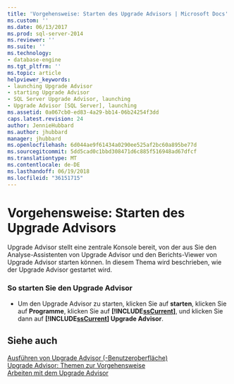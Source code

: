 ```yaml
---
title: 'Vorgehensweise: Starten des Upgrade Advisors | Microsoft Docs'
ms.custom: ''
ms.date: 06/13/2017
ms.prod: sql-server-2014
ms.reviewer: ''
ms.suite: ''
ms.technology:
- database-engine
ms.tgt_pltfrm: ''
ms.topic: article
helpviewer_keywords:
- launching Upgrade Advisor
- starting Upgrade Advisor
- SQL Server Upgrade Advisor, launching
- Upgrade Advisor [SQL Server], launching
ms.assetid: 0a067cb0-ed83-4a29-bb14-06b24254f3dd
caps.latest.revision: 24
author: JennieHubbard
ms.author: jhubbard
manager: jhubbard
ms.openlocfilehash: 6d044ae9f61434a0290ee525af2bc60a895be77d
ms.sourcegitcommit: 5dd5cad0c1bbd308471d6c885f516948ad67dfcf
ms.translationtype: MT
ms.contentlocale: de-DE
ms.lasthandoff: 06/19/2018
ms.locfileid: "36151715"
---
```

# <a name="how-to-launch-upgrade-advisor"></a>Vorgehensweise: Starten des Upgrade Advisors
  Upgrade Advisor stellt eine zentrale Konsole bereit, von der aus Sie den Analyse-Assistenten von Upgrade Advisor und den Berichts-Viewer von Upgrade Advisor starten können. In diesem Thema wird beschrieben, wie der Upgrade Advisor gestartet wird.  
  
### <a name="to-launch-upgrade-advisor"></a>So starten Sie den Upgrade Advisor  
  
-   Um den Upgrade Advisor zu starten, klicken Sie auf **starten**, klicken Sie auf **Programme**, klicken Sie auf **[!INCLUDE[ssCurrent](../../includes/sscurrent-md.md)]**, und klicken Sie dann auf **[!INCLUDE[ssCurrent](../../includes/sscurrent-md.md)] Upgrade Advisor**.  
  
## <a name="see-also"></a>Siehe auch  
 [Ausführen von Upgrade Advisor &#40;-Benutzeroberfläche&#41;](../../../2014/sql-server/install/running-upgrade-advisor-user-interface.md)   
 [Upgrade Advisor: Themen zur Vorgehensweise](../../../2014/sql-server/install/upgrade-advisor-how-to-topics.md)   
 [Arbeiten mit dem Upgrade Advisor](../../../2014/sql-server/install/working-with-upgrade-advisor.md)  
  
  